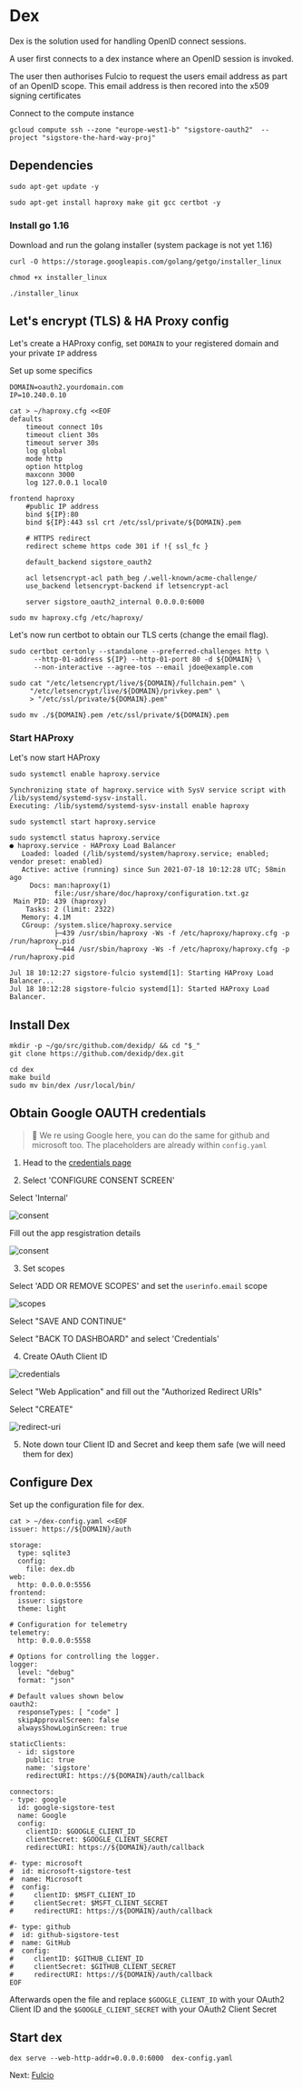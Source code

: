 # Dex

Dex is the solution used for handling OpenID connect sessions.

A user first connects to a dex instance where an OpenID session is invoked.

The user then authorises Fulcio to request the users email address as part of an
OpenID scope. This email address is then recored into the x509 signing
certificates

Connect to the compute instance

```
gcloud compute ssh --zone "europe-west1-b" "sigstore-oauth2"  --project "sigstore-the-hard-way-proj"
```

## Dependencies

```
sudo apt-get update -y
```

```
sudo apt-get install haproxy make git gcc certbot -y
```

### Install go 1.16

Download and run the golang installer (system package is not yet 1.16)

```
curl -O https://storage.googleapis.com/golang/getgo/installer_linux
```

```
chmod +x installer_linux
```

```
./installer_linux
```

## Let's encrypt (TLS) & HA Proxy config


Let's create a HAProxy config, set `DOMAIN` to your registered domain and your
private `IP` address

Set up some specifics

```
DOMAIN=oauth2.yourdomain.com
IP=10.240.0.10
```

```
cat > ~/haproxy.cfg <<EOF
defaults
    timeout connect 10s
    timeout client 30s
    timeout server 30s
    log global
    mode http
    option httplog
    maxconn 3000
    log 127.0.0.1 local0

frontend haproxy
    #public IP address
    bind ${IP}:80
    bind ${IP}:443 ssl crt /etc/ssl/private/${DOMAIN}.pem

    # HTTPS redirect
    redirect scheme https code 301 if !{ ssl_fc }

    default_backend sigstore_oauth2

    acl letsencrypt-acl path_beg /.well-known/acme-challenge/
    use_backend letsencrypt-backend if letsencrypt-acl

    server sigstore_oauth2_internal 0.0.0.0:6000
```

```
sudo mv haproxy.cfg /etc/haproxy/
```

Let's now run certbot to obtain our TLS certs (change the email flag).

```
sudo certbot certonly --standalone --preferred-challenges http \
      --http-01-address ${IP} --http-01-port 80 -d ${DOMAIN} \
      --non-interactive --agree-tos --email jdoe@example.com
```


```
sudo cat "/etc/letsencrypt/live/${DOMAIN}/fullchain.pem" \
     "/etc/letsencrypt/live/${DOMAIN}/privkey.pem" \
     > "/etc/ssl/private/${DOMAIN}.pem"

```

```
sudo mv ./${DOMAIN}.pem /etc/ssl/private/${DOMAIN}.pem
```

### Start HAProxy

Let's now start HAProxy

```
sudo systemctl enable haproxy.service

Synchronizing state of haproxy.service with SysV service script with /lib/systemd/systemd-sysv-install.
Executing: /lib/systemd/systemd-sysv-install enable haproxy

sudo systemctl start haproxy.service

sudo systemctl status haproxy.service
● haproxy.service - HAProxy Load Balancer
   Loaded: loaded (/lib/systemd/system/haproxy.service; enabled; vendor preset: enabled)
   Active: active (running) since Sun 2021-07-18 10:12:28 UTC; 58min ago
     Docs: man:haproxy(1)
           file:/usr/share/doc/haproxy/configuration.txt.gz
 Main PID: 439 (haproxy)
    Tasks: 2 (limit: 2322)
   Memory: 4.1M
   CGroup: /system.slice/haproxy.service
           ├─439 /usr/sbin/haproxy -Ws -f /etc/haproxy/haproxy.cfg -p /run/haproxy.pid
           └─444 /usr/sbin/haproxy -Ws -f /etc/haproxy/haproxy.cfg -p /run/haproxy.pid

Jul 18 10:12:27 sigstore-fulcio systemd[1]: Starting HAProxy Load Balancer...
Jul 18 10:12:28 sigstore-fulcio systemd[1]: Started HAProxy Load Balancer.
```

## Install Dex

```
mkdir -p ~/go/src/github.com/dexidp/ && cd "$_"
git clone https://github.com/dexidp/dex.git
```

```
cd dex
make build
sudo mv bin/dex /usr/local/bin/
```

## Obtain Google OAUTH credentials

> 📝 We re using Google here, you can do the same for github and microsoft too.
  The placeholders are already within `config.yaml`

1. Head to the [credentials page](https://console.cloud.google.com/apis/credentials)

2. Select 'CONFIGURE CONSENT SCREEN'

Select 'Internal'

![consent](images/oauth-consent.png)

Fill out the app resgistration details

![consent](images/app-reg.png)

3. Set scopes

Select 'ADD OR REMOVE SCOPES' and set the `userinfo.email` scope

![scopes](images/scopes.png)

Select "SAVE AND CONTINUE"

Select "BACK TO DASHBOARD" and select 'Credentials'

4. Create OAuth Client ID

![credentials](images/oauth-credentials.png)

Select "Web Application" and fill out the "Authorized Redirect URIs"

Select "CREATE"

![redirect-uri](images/oauth-redirect.png)

5. Note down tour Client ID and Secret and keep them safe (we will need them for dex)

## Configure Dex

Set up the configuration file for dex.

```
cat > ~/dex-config.yaml <<EOF
issuer: https://${DOMAIN}/auth

storage:
  type: sqlite3
  config:
    file: dex.db
web:
  http: 0.0.0.0:5556
frontend:
  issuer: sigstore
  theme: light

# Configuration for telemetry
telemetry:
  http: 0.0.0.0:5558

# Options for controlling the logger.
logger:
  level: "debug"
  format: "json"

# Default values shown below
oauth2:
  responseTypes: [ "code" ]
  skipApprovalScreen: false
  alwaysShowLoginScreen: true

staticClients:
  - id: sigstore
    public: true
    name: 'sigstore'
    redirectURI: https://${DOMAIN}/auth/callback

connectors:
- type: google
  id: google-sigstore-test
  name: Google
  config:
    clientID: $GOOGLE_CLIENT_ID
    clientSecret: $GOOGLE_CLIENT_SECRET
    redirectURI: https://${DOMAIN}/auth/callback

#- type: microsoft
#  id: microsoft-sigstore-test
#  name: Microsoft
#  config:
#     clientID: $MSFT_CLIENT_ID
#     clientSecret: $MSFT_CLIENT_SECRET
#     redirectURI: https://${DOMAIN}/auth/callback

#- type: github
#  id: github-sigstore-test
#  name: GitHub
#  config:
#     clientID: $GITHUB_CLIENT_ID
#     clientSecret: $GITHUB_CLIENT_SECRET
#     redirectURI: https://${DOMAIN}/auth/callback
EOF
```

Afterwards open the file and replace `$GOOGLE_CLIENT_ID` with
your OAuth2 Client ID and the `$GOOGLE_CLIENT_SECRET` with your
OAuth2 Client Secret


## Start dex

```
dex serve --web-http-addr=0.0.0.0:6000  dex-config.yaml
```

Next: [Fulcio](06-fulcio.md)
